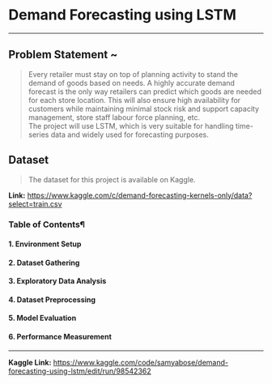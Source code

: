 # Demand Forecasting using LSTM
---
## Problem Statement ~
>Every retailer must stay on top of planning activity to stand the demand of goods based on needs. A highly accurate demand forecast is the only way retailers can predict which goods are needed for each store location. This will also ensure high availability for customers while maintaining minimal stock risk and support capacity management, store staff labour force planning, etc. <br>
The project will use LSTM, which is very suitable for handling time-series data and widely
used for forecasting purposes.

## Dataset
> The dataset for this project is available on Kaggle. 

**Link:** https://www.kaggle.com/c/demand-forecasting-kernels-only/data?select=train.csv

### Table of Contents¶
#### 1. Environment Setup
#### 2. Dataset Gathering
#### 3. Exploratory Data Analysis
#### 4. Dataset Preprocessing
#### 5. Model Evaluation
#### 6. Performance Measurement

---

**Kaggle Link:** https://www.kaggle.com/code/samyabose/demand-forecasting-using-lstm/edit/run/98542362
